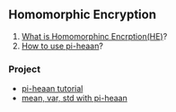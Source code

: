 ## Homomorphic Encryption

1. [What is Homomorphinc Encrption(HE)](doc/HE.md)?
2. [How to use pi-heaan](doc/pi-heaan.md)?

### Project
- [pi-heaan tutorial](/code/tutorial.ipynb)
- [mean, var, std with pi-heaan](/code/mvs.ipynb)
